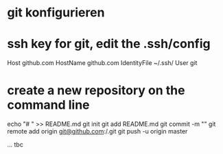 # git konfigurieren


# ssh key for git, edit the .ssh/config

Host github.com
    HostName github.com
    IdentityFile ~/.ssh/<your-ssh-key>
    User git

# create a new repository on the command line

echo "# <your-repo-name>" >> README.md
git init
git add README.md
git commit -m "<your commit message>"
git remote add origin git@github.com:<your-name>/<your-repo-name>.git
git push -u origin master


... tbc
